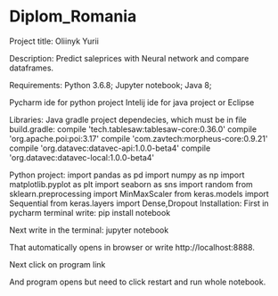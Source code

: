 # Diplom_Romania
Project title:
Oliinyk Yurii

Description:
Predict saleprices with Neural network and compare dataframes.

Requirements:
Python 3.6.8;
Jupyter notebook;
Java 8;

Pycharm ide for python project
Intelij ide for java project
or Eclipse

Libraries:
Java gradle project dependecies, which must be in file build.gradle:
 compile 'tech.tablesaw:tablesaw-core:0.36.0'
  compile 'org.apache.poi:poi:3.17'
  compile 'com.zavtech:morpheus-core:0.9.21'
  compile 'org.datavec:datavec-api:1.0.0-beta4'
  compile 'org.datavec:datavec-local:1.0.0-beta4'
  
  
Python project:
import pandas as pd
import numpy as np
import matplotlib.pyplot as plt
import seaborn as sns
import random
from sklearn.preprocessing import MinMaxScaler
from keras.models import Sequential
from keras.layers import Dense,Dropout
Installation:
First in pycharm terminal write:
pip install notebook

Next write in the terminal:
jupyter notebook

That automatically opens in browser or write http://localhost:8888.

 
Next click on program link

 
And program opens but need to click  restart and run whole notebook.
 








